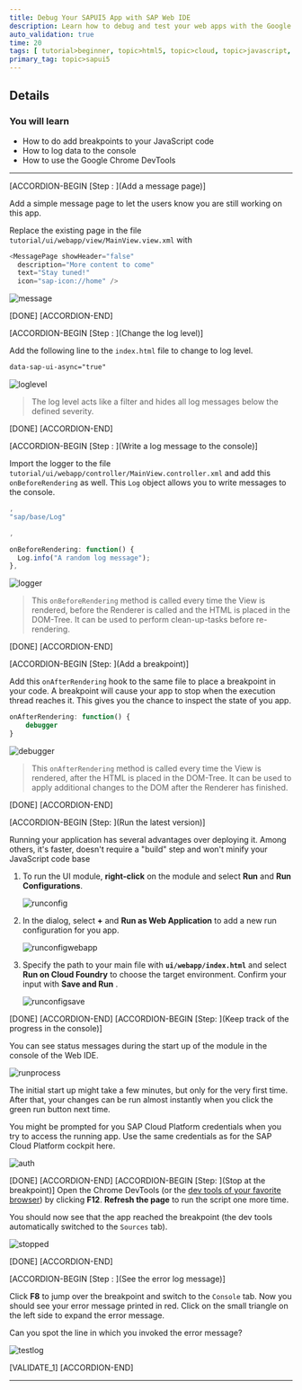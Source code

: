 ```yaml
---
title: Debug Your SAPUI5 App with SAP Web IDE
description: Learn how to debug and test your web apps with the Google Chrome DevTools.
auto_validation: true
time: 20
tags: [ tutorial>beginner, topic>html5, topic>cloud, topic>javascript, products>sap-cloud-platform-for-the-cloud-foundry-environment, products>sap-web-ide]
primary_tag: topic>sapui5
---
```


## Details
### You will learn
  - How to do add breakpoints to your JavaScript code
  - How to log data to the console
  - How to use the Google Chrome DevTools

---

[ACCORDION-BEGIN [Step : ](Add a message page)]

Add a simple message page to let the users know you are still working on this app.

Replace the existing page in the file `tutorial/ui/webapp/view/MainView.view.xml` with
```JavaScript
<MessagePage showHeader="false"
  description="More content to come"
  text="Stay tuned!"
  icon="sap-icon://home" />
```


![message](./messagepage.png)



[DONE]
[ACCORDION-END]

[ACCORDION-BEGIN [Step : ](Change the log level)]

Add the following line to the `index.html` file to change to log level.
```HTML
data-sap-ui-async="true"
```
![loglevel](./loglevel.png)

> The log level acts like a filter and hides all log messages below the defined severity.


[DONE]
[ACCORDION-END]

[ACCORDION-BEGIN [Step : ](Write a log message to the console)]

Import the logger to the file `tutorial/ui/webapp/controller/MainView.controller.xml` and add this `onBeforeRendering` as well. This `Log` object allows you to write messages to the console.
```JavaScript
,
"sap/base/Log"
```


```JavaScript
,

onBeforeRendering: function() {
  Log.info("A random log message");
},
```

![logger](./logger.png)


> This `onBeforeRendering` method is called every time the View is rendered, before the Renderer is called and the HTML is placed in the DOM-Tree. It can be used to perform clean-up-tasks before re-rendering.


[DONE]
[ACCORDION-END]

[ACCORDION-BEGIN [Step: ](Add a breakpoint)]

Add this `onAfterRendering` hook to the same file to place a breakpoint in your code. A breakpoint will cause your app to stop when the execution thread reaches it. This gives you the chance to inspect the state of you app.
```JavaScript
onAfterRendering: function() {
	debugger
}
```

![debugger](./debugger.png)


> This `onAfterRendering` method is called every time the View is rendered, after the HTML is placed in the DOM-Tree. It can be used to apply additional changes to the DOM after the Renderer has finished.

[DONE]
[ACCORDION-END]


[ACCORDION-BEGIN [Step: ](Run the latest version)]

Running your application has several advantages over deploying it. Among others, it's faster, doesn't require a "build" step and won't minify your JavaScript code base

1. To run the UI module, **right-click** on the module and select **Run** and **Run Configurations**.

    ![runconfig](./runconfig.png)


2. In the dialog, select **+** and **Run as Web Application** to add a new run configuration for you app.

    ![runconfigwebapp](./runconfigwebapp.png)


3. Specify the path to your main file with **`ui/webapp/index.html`** and select **Run on Cloud Foundry** to choose the target environment. Confirm your input with **Save and Run** .

    ![runconfigsave](./runconfigsave.png)


[DONE]
[ACCORDION-END]
[ACCORDION-BEGIN [Step: ](Keep track of the progress in the console)]

You can see status messages during the start up of the module in the console of the Web IDE.

![runprocess](./runprocess.png)

The initial start up might take a few minutes, but only for the very first time.
After that, your changes can be run almost instantly when you click the green run button next time.

You might be prompted for you SAP Cloud Platform credentials when you try to access the running app. Use the same credentials as for the SAP Cloud Platform cockpit here.

![auth](./auth.png)


[DONE]
[ACCORDION-END]
[ACCORDION-BEGIN [Step: ](Stop at the breakpoint)]
Open the Chrome DevTools (or the [dev tools of your favorite browser](https://www.lifewire.com/web-browser-developer-tools-3988965)) by clicking **F12**. **Refresh the page** to run the script one more time.

You should now see that the app reached the breakpoint (the dev tools automatically switched to the `Sources` tab).

![stopped](./stopped.png)

[DONE]
[ACCORDION-END]

[ACCORDION-BEGIN [Step : ](See the error log message)]

Click **F8** to jump over the breakpoint and switch to the `Console` tab.
Now you should see your error message printed in red. Click on the small triangle on the left side to expand the error message.

Can you spot the line in which you invoked the error message?

![testlog](./testlog.png)

[VALIDATE_1]
[ACCORDION-END]

---

